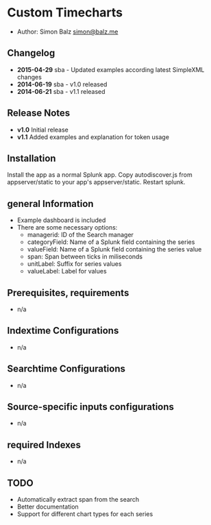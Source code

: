 # Custom Timecharts
- Author: Simon Balz <simon@balz.me>

## Changelog
- **2015-04-29** sba - Updated examples according latest SimpleXML changes
- **2014-06-19** sba - v1.0 released
- **2014-06-21** sba - v1.1 released

## Release Notes
- **v1.0** Initial release
- **v1.1** Added examples and explanation for token usage

## Installation 
Install the app as a normal Splunk app. Copy autodiscover.js from appserver/static to your app's appserver/static. Restart splunk.

## general Information
- Example dashboard is included 
- There are some necessary options:
    - managerid: 		ID of the Search manager            
    - categoryField:	Name of a Splunk field containing the series             
    - valueField:		Name of a Splunk field containing the series value     
    - span:				Span between ticks in miliseconds
    - unitLabel:		Suffix for series values
    - valueLabel:		Label for values             

## Prerequisites, requirements
- n/a

## Indextime Configurations
- n/a

## Searchtime Configurations
- n/a

## Source-specific inputs configurations
- n/a

## required Indexes
- n/a

## TODO
- Automatically extract span from the search
- Better documentation
- Support for different chart types for each series